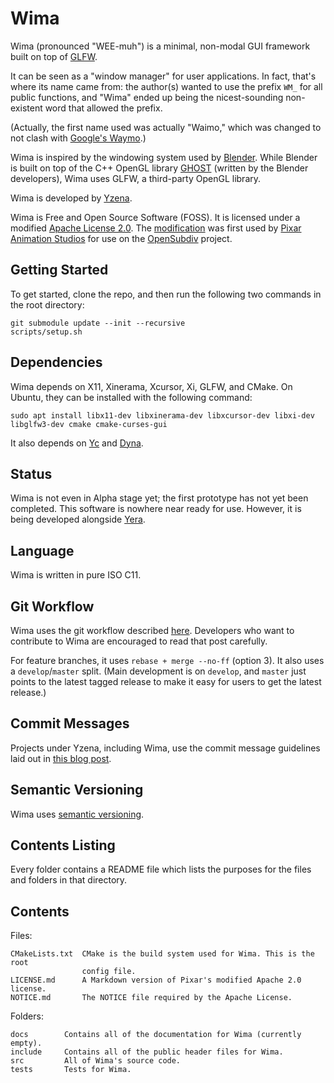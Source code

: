 # Wima

Wima (pronounced "WEE-muh") is a minimal, non-modal GUI framework built on top
of [GLFW](http://www.glfw.org/).

It can be seen as a "window manager" for user applications. In fact, that's
where its name came from: the author(s) wanted to use the prefix `WM_` for all
public functions, and "Wima" ended up being the nicest-sounding non-existent
word that allowed the prefix.

(Actually, the first name used was actually "Waimo," which was changed to not
clash with [Google's Waymo](https://waymo.com/).)

Wima is inspired by the windowing system used by [Blender](https://www.blender.org/).
While Blender is built on top of the C++ OpenGL library
[GHOST](http://www.letworyinteractive.com/blendercode/d5/d2e/GHOSTPage.html)
(written by the Blender developers), Wima uses GLFW, a third-party OpenGL
library.

Wima is developed by [Yzena](http://yzena.com/).

Wima is Free and Open Source Software (FOSS). It is licensed under a modified
[Apache License 2.0](https://www.apache.org/licenses/LICENSE-2.0.html). The
[modification](http://graphics.pixar.com/opensubdiv/docs/license.html) was first
used by [Pixar Animation Studios](https://www.pixar.com/) for use on the
[OpenSubdiv](http://graphics.pixar.com/opensubdiv/docs/intro.html) project.

## Getting Started

To get started, clone the repo, and then run the following two commands in the
root directory:

```
git submodule update --init --recursive
scripts/setup.sh
```

## Dependencies

Wima depends on X11, Xinerama, Xcursor, Xi, GLFW, and CMake. On Ubuntu, they can
be installed with the following command:

```
sudo apt install libx11-dev libxinerama-dev libxcursor-dev libxi-dev libglfw3-dev cmake cmake-curses-gui
```

It also depends on [Yc](https://github.com/YzenaTech/Yc) and
[Dyna](https://github.com/YzenaTech/Dyna).

## Status

Wima is not even in Alpha stage yet; the first prototype has not yet been
completed. This software is nowhere near ready for use. However, it is being
developed alongside [Yera](https://github.com/YzenaTech/Yera).

## Language

Wima is written in pure ISO C11.

## Git Workflow

Wima uses the git workflow described
[here](http://endoflineblog.com/oneflow-a-git-branching-model-and-workflow).
Developers who want to contribute to Wima are encouraged to read that post
carefully.

For feature branches, it uses `rebase + merge --no-ff` (option 3). It also uses
a `develop`/`master` split. (Main development is on `develop`, and `master` just
points to the latest tagged release to make it easy for users to get the latest
release.)

## Commit Messages

Projects under Yzena, including Wima, use the commit message guidelines laid out
in [this blog post](http://tbaggery.com/2008/04/19/a-note-about-git-commit-messages.html).

## Semantic Versioning

Wima uses [semantic versioning](http://semver.org/).

## Contents Listing

Every folder contains a README file which lists the purposes for the files and
folders in that directory.

## Contents

Files:

	CMakeLists.txt  CMake is the build system used for Wima. This is the root
	                config file.
	LICENSE.md      A Markdown version of Pixar's modified Apache 2.0 license.
	NOTICE.md       The NOTICE file required by the Apache License.

Folders:

	docs        Contains all of the documentation for Wima (currently empty).
	include     Contains all of the public header files for Wima.
	src         All of Wima's source code.
	tests       Tests for Wima.

